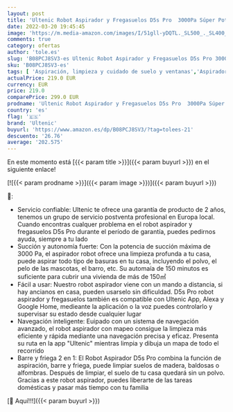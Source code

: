 ```yaml
---
layout: post
title: 'Ultenic Robot Aspirador y Fregasuelos D5s Pro  3000Pa Súper Potencia de Succión  Robot con Barre y Friega  Navegación Inteligente con Mapeo  Compatible con App  Alexa y Google Home  Mando a Distancia'
date: 2022-03-20 19:45:45
image: 'https://m.media-amazon.com/images/I/51gll-yDQTL._SL500_._SL400_.jpg'
comments: true
category: ofertas
author: 'tole.es'
slug: 'B08PCJ8SV3-es Ultenic Robot Aspirador y Fregasuelos D5s Pro 3000Pa Súper...'
sku: 'B08PCJ8SV3-es'
tags: [ 'Aspiración, limpieza y cuidado de suelo y ventanas','Aspiradoras','Hogar y cocina','Robots aspiradores','alexa','google','home','ultenic', ]
actualPrice: 219.0 EUR
currency: EUR
price: 219.0
comparePrice: 299.0 EUR
prodname: 'Ultenic Robot Aspirador y Fregasuelos D5s Pro  3000Pa Súper Potencia de Succión  Robot con Barre y Friega  Navegación Inteligente con Mapeo  Compatible con App  Alexa y Google Home  Mando a Distancia'
country: 'es'
flag: '🇪🇸'
brand: 'Ultenic'
buyurl: 'https://www.amazon.es/dp/B08PCJ8SV3/?tag=tolees-21'
descuento: '26.76'
average: '202.575'
---
```


En este momento está [{{< param title >}}]({{< param buyurl >}}) en el siguiente enlace!

[![{{< param prodname >}}]({{< param image >}})]({{< param buyurl >}})

🔎:

- Servicio confiable: Ultenic te ofrece una garantía de producto de 2 años, tenemos un grupo de servicio postventa profesional en Europa local. Cuando encontras cualquer problema en el robot aspirador y fregasuelos D5s Pro durante el período de garantía, puedes pedirnos ayuda, siempre a tu lado
- Succión y autonomía fuerte: Con la potencia de succión máxima de 3000 Pa, el aspirador robot ofrece una limpieza profunda a tu casa, puede aspirar todo tipo de basuras en tu casa, incluyendo el polvo, el pelo de las mascotas, el barro, etc. Su automaía de 150 minutos es suficiente para cubrir una vivienda de más de 150㎡
- Fácil a usar: Nuestro robot aspirador viene con un mando a distancia, si hay ancianos en casa, pueden usarselo sin dificuldad. D5s Pro robot aspirador y fregasuelos también es compatible con Ultenic App, Alexa y Google Home, medieante la aplicación o la voz puedes controlarlo y supervisar su estado desde cualquier lugar
- Navegación inteligente: Euipado con un sistema de navegación avanzado, el robot aspirador con mapeo consigue la limpieza más eficiente y rápida mediante una navegación precisa y eficaz. Presenta su ruta en la app "Ultenic" mientras limpia y dibuja un mapa de todo el recorrido
- Barre y friega 2 en 1: El Robot Aspirador D5s Pro combina la función de aspiración, barre y friega, puede limpiar suelos de madera, baldosas o alfombras. Después de limpiar, el suelo de tu casa quedará sin un polvo. Gracias a este robot aspirador, puedes liberarte de las tareas domésticas y pasar más tiempo con tu familia

[🛒 Aquí!!!]({{< param buyurl >}})
